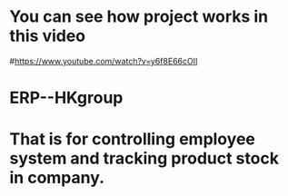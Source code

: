 # You can see how project works in this video
#https://www.youtube.com/watch?v=y6f8E66cOII
# ERP--HKgroup
# That is for controlling employee system and tracking product stock in company.
